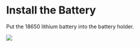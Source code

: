 ﻿---
sidebar_position: 1
sidebar_label: Install the Battery
---

# Install the Battery

Put the 18650 lithium battery into the battery holder.

![](https://wiki-media-ef.oss-cn-hongkong.aliyuncs.com//images/install-the-battery.png)
